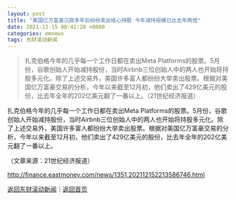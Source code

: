```yaml
---
layout: post
title: "美国亿万富豪沉寂多年后纷纷卖出核心持股 今年减持规模已达去年两倍"
date: 2021-12-15 00:41:28 +0800
categories: emnews
tags: 东财滚动新闻
---
```

> 扎克伯格今年的几乎每一个工作日都在卖出Meta Platforms的股票。5月份，谷歌创始人开始减持股份，当时Airbnb三位创始人中的两人也开始将持股多元化。除了上述交易外，美国许多富人都纷纷大举卖出股票。根据对美国亿万富豪交易的分析，今年以来截至12月初，他们卖出了429亿美元的股份，比去年全年的202亿美元翻了一番以上。（21世纪经济报道）

<p>扎克伯格今年的几乎每一个工作日都在卖出Meta Platforms的股票。5月份，谷歌创始人开始减持股份，当时Airbnb三位创始人中的两人也开始将持股多元化。除了上述交易外，美国许多富人都纷纷大举卖出股票。根据对美国亿万富豪交易的分析，今年以来截至12月初，他们卖出了429亿美元的股份，比去年全年的202亿美元翻了一番以上。</p><p class="em_media">（文章来源：21世纪经济报道）</p>

<http://finance.eastmoney.com/news/1351,202112152213586746.html>

[返回东财滚动新闻](//finews.withounder.com/emnews/)｜[返回首页](//finews.withounder.com/)